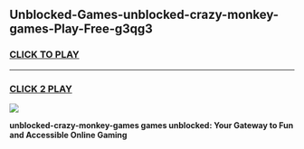 
## Unblocked-Games-unblocked-crazy-monkey-games-Play-Free-g3qg3
<h3>
<a href="https://premium76.site?title=unblocked-crazy-monkey-games&ref=23A">CLICK TO PLAY</a></h3>
<hr>

<h3>
<a href="https://premium76.site?title=unblocked-crazy-monkey-games&ref=23A">CLICK 2 PLAY</a>
  
</h3>

<a href="https://premium76.site?title=unblocked-crazy-monkey-games&ref=23A"><img src="https://clearcache.store/games.png"></a>


**unblocked-crazy-monkey-games games unblocked: Your Gateway to Fun and Accessible Online Gaming**
